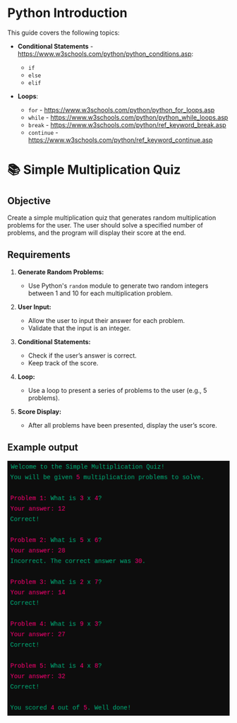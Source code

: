 # Python Introduction

This guide covers the following topics:

- **Conditional Statements** - https://www.w3schools.com/python/python_conditions.asp:
  - `if`
  - `else`
  - `elif`

- **Loops**:
  - `for` - https://www.w3schools.com/python/python_for_loops.asp
  - `while` - https://www.w3schools.com/python/python_while_loops.asp
  - `break` - https://www.w3schools.com/python/ref_keyword_break.asp
  - `continue` - https://www.w3schools.com/python/ref_keyword_continue.asp
    
    
# 📚 Simple Multiplication Quiz

## Objective
Create a simple multiplication quiz that generates random multiplication problems for the user. The user should solve a specified number of problems, and the program will display their score at the end.

## Requirements

1. **Generate Random Problems:**
   - Use Python's `random` module to generate two random integers between 1 and 10 for each multiplication problem.

2. **User Input:**
   - Allow the user to input their answer for each problem.
   - Validate that the input is an integer.

3. **Conditional Statements:**
   - Check if the user’s answer is correct.
   - Keep track of the score.

4. **Loop:**
   - Use a loop to present a series of problems to the user (e.g., 5 problems).

5. **Score Display:**
   - After all problems have been presented, display the user’s score.

## Example output

![Example output](readme_images/example_output.png)


